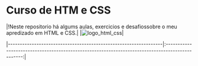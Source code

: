 # Curso de HTM e CSS
|!Neste repositorio há algums aulas, exercicios e desafiossobre o meu apredizado em HTML e CSS.| |![logo_html_css](https://user-images.githubusercontent.com/73034540/122655126-8d07e780-d126-11eb-8e44-80802dd1961e.png)|

|-----------------------------------------------------------------|:------------------------------------------------------------------------------------------------:|
                    



